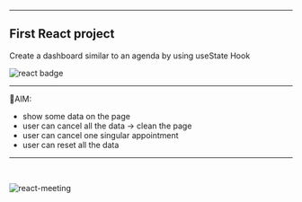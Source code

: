 
<hr/>

## First React project
Create a dashboard similar to an agenda by using useState Hook

<img src="https://img.shields.io/badge/REACT-%5E18.2.0-blue" alt="react badge" /> 
<hr/>

📌AIM: 
- show some data on the page 
- user can cancel all the data -> clean the page 
- user can cancel one singular appointment
- user can reset all the data 


<hr/>



<br/>

![react-meeting](https://user-images.githubusercontent.com/36935960/228622744-33ff0420-89aa-4814-b8cf-97fef236e970.png)
